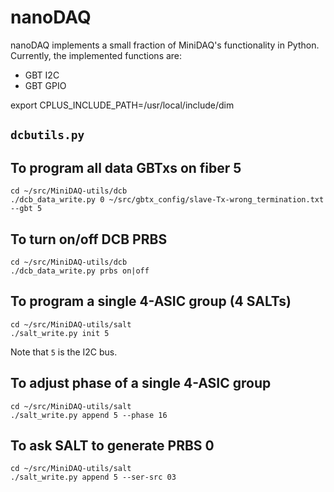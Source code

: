 # nanoDAQ
nanoDAQ implements a small fraction of MiniDAQ's functionality in Python.
Currently, the implemented functions are:

* GBT I2C
* GBT GPIO

export CPLUS_INCLUDE_PATH=/usr/local/include/dim

## `dcbutils.py`

## To program all data GBTxs on fiber 5
```
cd ~/src/MiniDAQ-utils/dcb
./dcb_data_write.py 0 ~/src/gbtx_config/slave-Tx-wrong_termination.txt --gbt 5
```

## To turn on/off DCB PRBS
```
cd ~/src/MiniDAQ-utils/dcb
./dcb_data_write.py prbs on|off
```

## To program a single 4-ASIC group (4 SALTs)
```
cd ~/src/MiniDAQ-utils/salt
./salt_write.py init 5
```

Note that `5` is the I2C bus.

## To adjust phase of a single 4-ASIC group
```
cd ~/src/MiniDAQ-utils/salt
./salt_write.py append 5 --phase 16
```

## To ask SALT to generate PRBS 0
```
cd ~/src/MiniDAQ-utils/salt
./salt_write.py append 5 --ser-src 03
```
